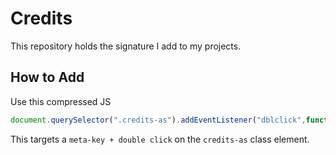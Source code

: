 # Credits

This repository holds the signature I add to my projects.

## How to Add

Use this compressed JS

```javascript
document.querySelector(".credits-as").addEventListener("dblclick",function(e){if(e.metaKey&&!document.getElementById("credits-as-script")){var t=document.createElement("script");t.setAttribute("id","credits-as-script"),t.type="text/javascript",t.src="/dist/credits-as.js",document.querySelector("head").appendChild(t)}});
```

This targets a `meta-key + double click` on the `credits-as` class element.
